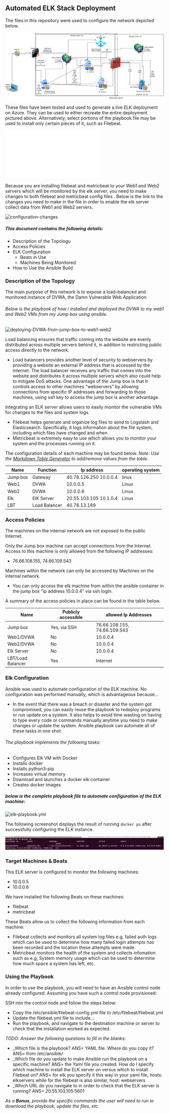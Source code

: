 ## Automated ELK Stack Deployment

The files in this repository were used to configure the network depicted below.

![TODO: Update the path with the name of your diagram](images/Cloud_N_Security.png)

These files have been tested and used to generate a live ELK deployment on Azure. They can be used to either recreate the entire deployment pictured above. Alternatively, select portions of the playbook file may be used to install only certain pieces of it, such as Filebeat.

![filebeat-playbook](images/playbook.txt)

Because you are installing filebeat and metricbeat to your Web1 and Web2 servers which will be monitored by the elk server, you need to make changes to both filebeat and metricbeat config files . Below is the link to the changes you need to make in the file in order to enable the elk server collect data from Web1 and Web2 servers. 

![configuration-changes](images/config-changes)

##### This document contains the following details:
- Description of the Topologu
- Access Policies
- ELK Configuration
  - Beats in Use
  - Machines Being Monitored
- How to Use the Ansible Build


### Description of the Topology

The main purpose of this network is to expose a load-balanced and monitored instance of DVWA, the Damn Vulnerable Web Application.
###### Below is the playbook of how i installed and deployed the DVWA  to my web1 and Web2 VMs from my Jump box using ansible. 

![deploying-DVWA-from-jump-box-to-web1-web2](images/my-dvwa-playbook.yml)

Load balancing ensures that traffic coming into the website are evenly distributed across multiple servers behind it, in addition to restricting public access directly to the network.
- Load balancers provides another level of security to webservers by providing a website an external IP address that is accessed by the internet. The load balancer receives any traffic that comes into the website and distributes it across multiple servers which also could help to mitigate DoS attacks. One advantage of the Jump box is that It controls access to other machines "webservers" by allowing connections from specific IP addresses and forwarding to those machines, using ssh key to access the jump box is another advantage.

Integrating an ELK server allows users to easily monitor the vulnerable VMs for changes to the files and system logs.
- Filebeat helps generate and organize log files to send to Logstash and Elasticsearch. Specifically, it logs information about the file system, including which files have changed and when
- Metricbeat is extremely easy to use which allows you to monitor your system and the processes running on it.

The configuration details of each machine may be found below.
_Note: Use the [Markdown Table Generator](http://www.tablesgenerator.com/markdown_tables) to add/remove values from the table_.

| Name     | Function      | Ip address              | operating system |
|----------|---------------|-------------------------|------------------|
| Jump box | Gateway       | 40.78.126.250  10.0.0.4 | linux            |
| Web1     | DVWA          | 10.0.0.5                | Linux            |
| Web2     | DVWA          | 10.0.0.6                | Linux            |
| Elk      | ElK Server    | 20.55.103.105  10.1.0.4 | Linux            |
| LBT      | Load Balancer | 40.78.13.189            |                  |

### Access Policies

The machines on the internal network are not exposed to the public Internet. 

Only the Jump box machine can accept connections from the Internet. Access to this machine is only allowed from the following IP addresses:
- 76.66.108.155, 74.66.109.543 

Machines within the network can only be accessed by Machines on the internal network.
- You can only access the elk machine from within the ansible container in the jump box "ip address 10.0.0.4" via ssh login. 

A summary of the access policies in place can be found in the table below.

| Name              | Publicly accessible | allowed Ip Addresses         |
|-------------------|---------------------|------------------------------|
| Jump box          | Yes, via SSH        | 76.66.108.155, 74.66.109.543 |
| Web1/DVWA         | No                  | 10.0.0.4                     |
| Web2/DVWA         | No                  | 10.0.0.4                     |
| Elk Server        | No                  | 10.0.0.4                     |
| LBT/Load Balancer | Yes                 | Internet                     |

### Elk Configuration

Ansible was used to automate configuration of the ELK machine. No configuration was performed manually, which is advantageous because...
- In the event that there was a breach or disaster and the system got compromised, you can easily reuse the playbook to redeploy programs or run update on a system. It also helps to avoid time wasting on having to type every code or commands manually anytime you need to make changes or update the system. Ansible playbook can automate all of these tasks in one shot.

###### The playbook implements the following tasks:

-  Configures Elk VM with Docker
-  Installs docker
-  Installs python3-pip
-  Increases virtual memory
-  Download and launches a docker elk container
-  Creates docker images

##### below is the complete playbook file to automate configuration of the ELK machine:
![elk-playbook.yml](images/elk-playbook.yml)



    
The following screenshot displays the result of running `docker ps` after successfully configuring the ELK instance.

![TODO: Update the path with the name of your screenshot of docker ps output](images/docker.png)

### Target Machines & Beats
This ELK server is configured to monitor the following machines:
-   10.0.0.5
-   10.0.0.6

We have installed the following Beats on these machines:
-   filebeat
-   metricbeat

These Beats allow us to collect the following information from each machine:
-  Filebeat collects and monitors all system log files e.g, failed auth logs which can be used to determine how many failed login attempts has been recorded and the location these attempts were made.
-  Metricbeat monitors the health of the system and collects infomation such as e.g, System memory usage which can be used to determine how much space a system has left, etc. 

### Using the Playbook
In order to use the playbook, you will need to have an Ansible control node already configured. Assuming you have such a control node provisioned: 

SSH into the control node and follow the steps below:
- Copy the /etc/ansible/filebeat-config.yml file to  /etc/filebeat/filebeat.yml
- Update the filebeat.yml file to include...
- Run the playbook, and navigate to the destination machine or server to check that the installation worked as expected.

_TODO: Answer the following questions to fill in the blanks:_
- _Which file is the playbook? ANS= YAML file.  Where do you copy it? ANS= from /etc/ansible/
- _Which file do you update to make Ansible run the playbook on a specific machine? ANS= the Yaml file you created.   How do I specify which machine to install the ELK server on versus which to install Filebeat on? ANS= for elk you specify it this way in your yaml file, hosts: elkservers while for the filebeat is also similar, host: webservers 
- _Which URL do you navigate to in order to check that the ELK server is running? ANS= 20.55.103.105:5601


_As a **Bonus**, provide the specific commands the user will need to run to download the playbook, update the files, etc._
